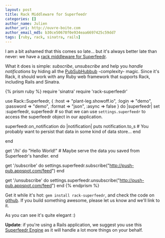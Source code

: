 ```yaml
---
layout: post
title: Rack Middleware for Superfeedr
categories: []
author_name: Julien
author_uri: http://ouvre-boite.com
author_email_md5: b30ce50678f0e934eaa6697425c59dd7
tags: [ruby, rack, sinatra, rails]
---
```


I am a bit ashamed that this comes so late... but it's always better late than never: we have a [rack middleware for Superfeedr](http://rubygems.org/gems/rack-superfeedr).

What it does is simple: *subscribe*, *unsubscribe* and help you *handle notifications* by hiding all the [PubSubHubbub](http://documentation.superfeedr.com/subscribers.html#webhooks) -complexity- magic. Since it's Rack, it should work with any Ruby web framework that supports Rack, including Rails and Sinatra.

{% prism ruby %}
require 'sinatra'
require 'rack-superfeedr'

use Rack::Superfeedr, { :host => "plant-leg.showoff.io", :login => "demo", :password => "demo", :format => "json", :async => false } do |superfeedr|
  set :superfeedr, superfeedr # so that we can use `settings.superfeedr` to access the superfeedr object in our application.
  
  superfeedr.on_notification do |notification|
    puts notification.to_s # You probably want to persist that data in some kind of data store...
  end
  
end

get '/hi' do
  "Hello World!" # Maybe serve the data you saved from Superfeedr's handler.
end

get '/subscribe' do
  settings.superfeedr.subscribe("http://push-pub.appspot.com/feed") 
end

get '/unsubscribe' do
  settings.superfeedr.unsubscribe("http://push-pub.appspot.com/feed")
end
{% endprism %}


Get it while it's hot: `gem install rack-superfeedr`, and check the code on [github](https://github.com/superfeedr/rack-superfeedr). If you build something awesome, please let us know and we'll link to it.

As you can see it's quite elegant :) 

**Update**: if you're using a Rails application, we suggest you use this [Superfeedr Engine](http://blog.superfeedr.com/consuming-rss-feeds-rails/) as it will handle a lot more things on your behalf.
